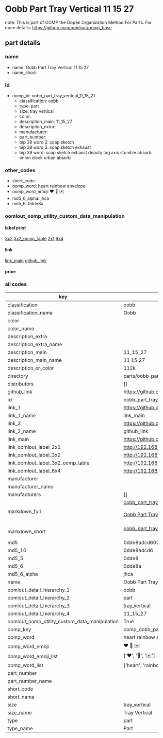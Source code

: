 # Oobb Part Tray Vertical 11 15 27  

note: This is part of OOMP the Oopen Organization Method For Parts. For more details: https://github.com/oomlout/oomp_base

##  part details





### name
* name: Oobb Part Tray Vertical 11 15 27
* name_short: 
### id
* oomp_id: oobb_part_tray_vertical_11_15_27
  * classification: oobb
  * type: part
  * size: tray_vertical
  * color: 
  * description_main: 11_15_27
  * description_extra: 
  * manufacturer: 
  * part_number: 
  * bip 39 word 2: soap sketch
  * bip 39 word 3: soap sketch exhaust
  * bip 39 word: soap sketch exhaust deputy tag axis stumble absorb onion clock urban absorb

### other_codes
* short_code: 
* oomp_word: heart rainbow envelope
* oomp_word_emoji :heart: :rainbow: :envelope:
* md5_6_alpha: jhca
* md5_6: 0dde8a






### oomlout_oomp_utility_custom_data_manipulation
#### label print
[3x2](http://192.168.1.245:1112/?label=oomp%20jhca)
[3x2_oomp_table](http://192.168.1.107:1112/?label=oomp%20jhca)
[2x1](http://192.168.1.242:1112/?label=oomp%20jhca)
[6x4](http://192.168.1.55:1112/?label=oomp%20jhca)    

#### link

[link_main](https://github.com/oomlout/oomlout_oomp_current_version_messy/tree/main/parts/oobb_part_tray_vertical_11_15_27) [github_link](https://github.com/oomlout/oomlout_oomp_part_src/tree/main/parts/oobb_part_tray_vertical_11_15_27)                             

#### price







### all codes 
| key | value |  
| --- | --- |  
| classification | oobb |  
| classification_name | Oobb |  
| color |  |  
| color_name |  |  
| description_extra |  |  
| description_extra_name |  |  
| description_main | 11_15_27 |  
| description_main_name | 11 15 27 |  
| description_or_color | 112k |  
| directory | parts/oobb_part_tray_vertical_11_15_27 |  
| distributors | [] |  
| github_link | https://github.com/oomlout/oomlout_oomp_part_src/tree/main/parts/oobb_part_tray_vertical_11_15_27 |  
| id | oobb_part_tray_vertical_11_15_27 |  
| link_1 | https://github.com/oomlout/oomlout_oomp_current_version_messy/tree/main/parts/oobb_part_tray_vertical_11_15_27 |  
| link_1_name | link_main |  
| link_2 | https://github.com/oomlout/oomlout_oomp_part_src/tree/main/parts/oobb_part_tray_vertical_11_15_27 |  
| link_2_name | github_link |  
| link_main | https://github.com/oomlout/oomlout_oomp_current_version_messy/tree/main/parts/oobb_part_tray_vertical_11_15_27 |  
| link_oomlout_label_2x1 | http://192.168.1.242:1112/?label=oomp%20jhca |  
| link_oomlout_label_3x2 | http://192.168.1.245:1112/?label=oomp%20jhca |  
| link_oomlout_label_3x2_oomp_table | http://192.168.1.107:1112/?label=oomp%20jhca |  
| link_oomlout_label_6x4 | http://192.168.1.55:1112/?label=oomp%20jhca |  
| manufacturer |  |  
| manufacturer_name |  |  
| manufacturers | [] |  
| markdown_full | [oobb_part_tray_vertical_11_15_27](https://github.com/oomlout/oomlout_oomp_current_version_messy/tree/main/parts/oobb_part_tray_vertical_11_15_27)<br>[](https://github.com/oomlout/oomlout_oomp_current_version_messy/tree/main/parts/oobb_part_tray_vertical_11_15_27)<br>[Oobb Part Tray Vertical 11 15 27](https://github.com/oomlout/oomlout_oomp_current_version_messy/tree/main/parts/oobb_part_tray_vertical_11_15_27)<br><br> |  
| markdown_short | [oobb_part_tray_vertical_11_15_27](https://github.com/oomlout/oomlout_oomp_current_version_messy/tree/main/parts/oobb_part_tray_vertical_11_15_27)<br><br> |  
| md5 | 0dde8adcd600daf443ee93b49ef28e6d |  
| md5_10 | 0dde8adcd6 |  
| md5_5 | 0dde8 |  
| md5_6 | 0dde8a |  
| md5_6_alpha | jhca |  
| name | Oobb Part Tray Vertical 11 15 27 |  
| oomlout_detail_hierarchy_1 | oobb |  
| oomlout_detail_hierarchy_2 | part |  
| oomlout_detail_hierarchy_3 | tray_vertical |  
| oomlout_detail_hierarchy_4 | 11_15_27 |  
| oomlout_oomp_utility_custom_data_manipulation | True |  
| oomp_key | oomp_oobb_part_tray_vertical_11_15_27 |  
| oomp_word | heart rainbow envelope |  
| oomp_word_emoji | :heart: :rainbow: :envelope: |  
| oomp_word_emoji_list | [':heart:', ':rainbow:', ':envelope:'] |  
| oomp_word_list | ['heart', 'rainbow', 'envelope'] |  
| part_number |  |  
| part_number_name |  |  
| short_code |  |  
| short_name |  |  
| size | tray_vertical |  
| size_name | Tray Vertical |  
| type | part |  
| type_name | Part |  
